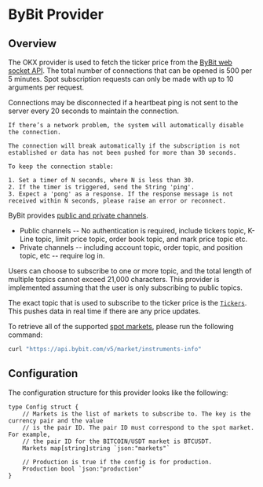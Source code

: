 # ByBit Provider

## Overview

The OKX provider is used to fetch the ticker price from the [ByBit web socket API](https://linear.app/skip/issue/BLO-733/bybit-provider). The total number of connections that can be opened is 500 per 5 minutes.  Spot subscription requests can only be made with up to 10 arguments per request.

Connections may be disconnected if a heartbeat ping is not sent to the server every 20 seconds to maintain the connection.

```text
If there’s a network problem, the system will automatically disable the connection.

The connection will break automatically if the subscription is not established or data has not been pushed for more than 30 seconds.

To keep the connection stable:

1. Set a timer of N seconds, where N is less than 30.
2. If the timer is triggered, send the String 'ping'.
3. Expect a 'pong' as a response. If the response message is not received within N seconds, please raise an error or reconnect.
```

ByBit provides [public and private channels](https://www.okx.com/docs-v5/en/?shell#overview-websocket-subscribe).

* Public channels -- No authentication is required, include tickers topic, K-Line topic, limit price topic, order book topic, and mark price topic etc.
* Private channels -- including account topic, order topic, and position topic, etc -- require log in.

Users can choose to subscribe to one or more topic, and the total length of multiple topics cannot exceed 21,000 characters. This provider is implemented assuming that the user is only subscribing to public topics.

The exact topic that is used to subscribe to the ticker price is the [`Tickers`](https://bybit-exchange.github.io/docs/v5/websocket/public/ticker). This pushes data in real time if there are any price updates.

To retrieve all of the supported [spot markets](https://bybit-exchange.github.io/docs/v5/market/instrument), please run the following command:

```bash
curl "https://api.bybit.com/v5/market/instruments-info" 
```

## Configuration

The configuration structure for this provider looks like the following:

```golang
type Config struct {
	// Markets is the list of markets to subscribe to. The key is the currency pair and the value
	// is the pair ID. The pair ID must correspond to the spot market. For example,
	// the pair ID for the BITCOIN/USDT market is BTCUSDT.
	Markets map[string]string `json:"markets"`

	// Production is true if the config is for production.
	Production bool `json:"production"`
}
